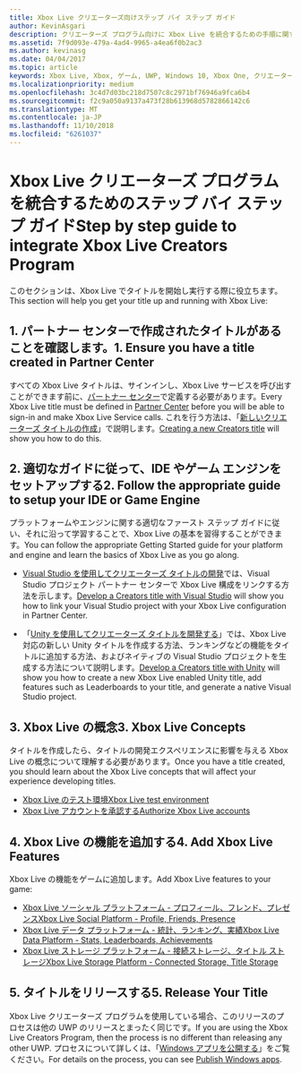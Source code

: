 ```yaml
---
title: Xbox Live クリエーターズ向けステップ バイ ステップ ガイド
author: KevinAsgari
description: クリエーターズ プログラム向けに Xbox Live を統合するための手順に関するガイドラインについて説明します。
ms.assetid: 7f9d093e-479a-4ad4-9965-a4ea6f0b2ac3
ms.author: kevinasg
ms.date: 04/04/2017
ms.topic: article
keywords: Xbox Live, Xbox, ゲーム, UWP, Windows 10, Xbox One, クリエーター
ms.localizationpriority: medium
ms.openlocfilehash: 3c4d7d03bc218d7507c8c2971bf76946a9fca6b4
ms.sourcegitcommit: f2c9a050a9137a473f28b613968d5782866142c6
ms.translationtype: MT
ms.contentlocale: ja-JP
ms.lasthandoff: 11/10/2018
ms.locfileid: "6261037"
---
```

# <a name="step-by-step-guide-to-integrate-xbox-live-creators-program"></a><span data-ttu-id="4d1b6-104">Xbox Live クリエーターズ プログラムを統合するためのステップ バイ ステップ ガイド</span><span class="sxs-lookup"><span data-stu-id="4d1b6-104">Step by step guide to integrate Xbox Live Creators Program</span></span>

<span data-ttu-id="4d1b6-105">このセクションは、Xbox Live でタイトルを開始し実行する際に役立ちます。</span><span class="sxs-lookup"><span data-stu-id="4d1b6-105">This section will help you get your title up and running with Xbox Live:</span></span>

## <a name="1-ensure-you-have-a-title-created-in-partner-center"></a><span data-ttu-id="4d1b6-106">1. パートナー センターで作成されたタイトルがあることを確認します。</span><span class="sxs-lookup"><span data-stu-id="4d1b6-106">1. Ensure you have a title created in Partner Center</span></span>
<span data-ttu-id="4d1b6-107">すべての Xbox Live タイトルは、サインインし、Xbox Live サービスを呼び出すことができます前に、[パートナー センター](https://partner.microsoft.com/dashboard)で定義する必要があります。</span><span class="sxs-lookup"><span data-stu-id="4d1b6-107">Every Xbox Live title must be defined in [Partner Center](https://partner.microsoft.com/dashboard) before you will be able to sign-in and make Xbox Live Service calls.</span></span>  <span data-ttu-id="4d1b6-108">これを行う方法は、「[新しいクリエーターズ タイトルの作成](create-and-test-a-new-creators-title.md)」で説明します。</span><span class="sxs-lookup"><span data-stu-id="4d1b6-108">[Creating a new Creators title](create-and-test-a-new-creators-title.md) will show you how to do this.</span></span>

## <a name="2-follow-the-appropriate-guide-to-setup-your-ide-or-game-engine"></a><span data-ttu-id="4d1b6-109">2. 適切なガイドに従って、IDE やゲーム エンジンをセットアップする</span><span class="sxs-lookup"><span data-stu-id="4d1b6-109">2. Follow the appropriate guide to setup your IDE or Game Engine</span></span>
<span data-ttu-id="4d1b6-110">プラットフォームやエンジンに関する適切なファースト ステップ ガイドに従い、それに沿って学習することで、Xbox Live の基本を習得することができます。</span><span class="sxs-lookup"><span data-stu-id="4d1b6-110">You can follow the appropriate Getting Started guide for your platform and engine and learn the basics of Xbox Live as you go along.</span></span>

* <span data-ttu-id="4d1b6-111">[Visual Studio を使用してクリエーターズ タイトルの開発](develop-creators-title-with-visual-studio.md)では、Visual Studio プロジェクト パートナー センターで Xbox Live 構成をリンクする方法を示します。</span><span class="sxs-lookup"><span data-stu-id="4d1b6-111">[Develop a Creators title with Visual Studio](develop-creators-title-with-visual-studio.md) will show you how to link your Visual Studio project with your Xbox Live configuration in Partner Center.</span></span>

* <span data-ttu-id="4d1b6-112">「[Unity を使用してクリエーターズ タイトルを開発する](develop-creators-title-with-unity.md)」では、Xbox Live 対応の新しい Unity タイトルを作成する方法、ランキングなどの機能をタイトルに追加する方法、およびネイティブの Visual Studio プロジェクトを生成する方法について説明します。</span><span class="sxs-lookup"><span data-stu-id="4d1b6-112">[Develop a Creators title with Unity](develop-creators-title-with-unity.md) will show you how to create a new Xbox Live enabled Unity title, add features such as Leaderboards to your title, and generate a native Visual Studio project.</span></span>

## <a name="3-xbox-live-concepts"></a><span data-ttu-id="4d1b6-113">3. Xbox Live の概念</span><span class="sxs-lookup"><span data-stu-id="4d1b6-113">3. Xbox Live Concepts</span></span>
<span data-ttu-id="4d1b6-114">タイトルを作成したら、タイトルの開発エクスペリエンスに影響を与える Xbox Live の概念について理解する必要があります。</span><span class="sxs-lookup"><span data-stu-id="4d1b6-114">Once you have a title created, you should learn about the Xbox Live concepts that will affect your experience developing titles.</span></span>

- [<span data-ttu-id="4d1b6-115">Xbox Live のテスト環境</span><span class="sxs-lookup"><span data-stu-id="4d1b6-115">Xbox Live test environment</span></span>](../xbox-live-sandboxes.md)
- [<span data-ttu-id="4d1b6-116">Xbox Live アカウントを承認する</span><span class="sxs-lookup"><span data-stu-id="4d1b6-116">Authorize Xbox Live accounts</span></span>](authorize-xbox-live-accounts.md)

## <a name="4-add-xbox-live-features"></a><span data-ttu-id="4d1b6-117">4. Xbox Live の機能を追加する</span><span class="sxs-lookup"><span data-stu-id="4d1b6-117">4. Add Xbox Live Features</span></span>

<span data-ttu-id="4d1b6-118">Xbox Live の機能をゲームに追加します。</span><span class="sxs-lookup"><span data-stu-id="4d1b6-118">Add Xbox Live features to your game:</span></span>

- [<span data-ttu-id="4d1b6-119">Xbox Live ソーシャル プラットフォーム - プロフィール、フレンド、プレゼンス</span><span class="sxs-lookup"><span data-stu-id="4d1b6-119">Xbox Live Social Platform - Profile, Friends, Presence</span></span>](../social-platform/social-platform.md)
- [<span data-ttu-id="4d1b6-120">Xbox Live データ プラットフォーム - 統計、ランキング、実績</span><span class="sxs-lookup"><span data-stu-id="4d1b6-120">Xbox Live Data Platform - Stats, Leaderboards, Achievements</span></span>](../data-platform/data-platform.md)
- [<span data-ttu-id="4d1b6-121">Xbox Live ストレージ プラットフォーム - 接続ストレージ、タイトル ストレージ</span><span class="sxs-lookup"><span data-stu-id="4d1b6-121">Xbox Live Storage Platform - Connected Storage, Title Storage</span></span>](../storage-platform/storage-platform.md)

## <a name="5-release-your-title"></a><span data-ttu-id="4d1b6-122">5. タイトルをリリースする</span><span class="sxs-lookup"><span data-stu-id="4d1b6-122">5. Release Your Title</span></span>

<span data-ttu-id="4d1b6-123">Xbox Live クリエーターズ プログラムを使用している場合、このリリースのプロセスは他の UWP のリリースとまったく同じです。</span><span class="sxs-lookup"><span data-stu-id="4d1b6-123">If you are using the Xbox Live Creators Program, then the process is no different than releasing any other UWP.</span></span>  <span data-ttu-id="4d1b6-124">プロセスについて詳しくは、「[Windows アプリを公開する](https://developer.microsoft.com/en-us/store/publish-apps)」をご覧ください。</span><span class="sxs-lookup"><span data-stu-id="4d1b6-124">For details on the process, you can see [Publish Windows apps](https://developer.microsoft.com/en-us/store/publish-apps).</span></span>
